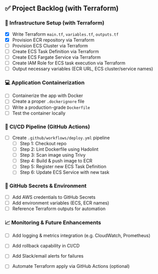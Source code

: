 
## ✅ Project Backlog (with Terraform)

### 🔧 Infrastructure Setup (with Terraform)
- [x] Write Terraform `main.tf`, `variables.tf`, `outputs.tf`
- [x] Provision ECR repository via Terraform
- [ ] Provision ECS Cluster via Terraform
- [ ] Create ECS Task Definition via Terraform
- [ ] Create ECS Fargate Service via Terraform
- [ ] Create IAM Role for ECS task execution via Terraform
- [ ] Output necessary variables (ECR URL, ECS cluster/service names)

### 💻 Application Containerization
- [ ] Containerize the app with Docker
- [ ] Create a proper `.dockerignore` file
- [ ] Write a production-grade `Dockerfile`
- [ ] Test the container locally

### 🧪 CI/CD Pipeline (GitHub Actions)
- [ ] Create `.github/workflows/deploy.yml` pipeline
  - [ ] Step 1: Checkout repo
  - [ ] Step 2: Lint Dockerfile using Hadolint
  - [ ] Step 3: Scan image using Trivy
  - [ ] Step 4: Build & push image to ECR
  - [ ] Step 5: Register new ECS Task Definition
  - [ ] Step 6: Update ECS Service with new task

### 🔐 GitHub Secrets & Environment
- [ ] Add AWS credentials to GitHub Secrets
- [ ] Add environment variables (ECS, ECR names)
- [ ] Reference Terraform outputs for automation

### 📈 Monitoring & Future Enhancements
- [ ] Add logging & metrics integration (e.g. CloudWatch, Prometheus)
- [ ] Add rollback capability in CI/CD
- [ ] Add Slack/email alerts for failures
- [ ] Automate Terraform apply via GitHub Actions (optional)

